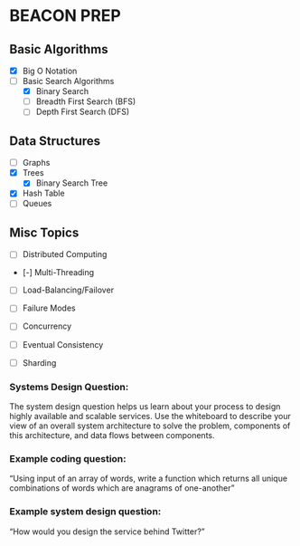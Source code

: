 # BEACON PREP

## Basic Algorithms
- [x] Big O Notation 
- [ ] Basic Search Algorithms
  - [x] Binary Search
  - [ ] Breadth First Search (BFS)
  - [ ] Depth First Search (DFS)

## Data Structures
- [ ] Graphs 
- [x] Trees
  - [x] Binary Search Tree
- [x] Hash Table
- [ ] Queues

## Misc Topics
- [ ] Distributed Computing
- [-] Multi-Threading
- [ ] Load-Balancing/Failover 
- [ ] Failure Modes 
- [ ] Concurrency
- [ ] Eventual Consistency
- [ ] Sharding


### Systems Design Question:
The system design question helps us learn about your process to design highly available and scalable services. Use the whiteboard to describe your view of an overall system architecture to solve the problem, components of this architecture, and data flows between components.

### Example coding question:
“Using input of an array of words, write a function which returns all unique combinations of
words which are anagrams of one-another”

### Example system design question:
“How would you design the service behind Twitter?”

